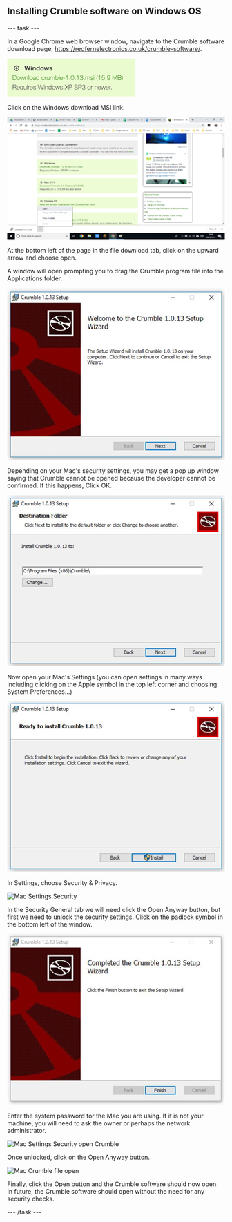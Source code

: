 ## Installing Crumble software on Windows OS

--- task ---

In a Google Chrome web browser window, navigate to the Crumble software download page, https://redfernelectronics.co.uk/crumble-software/.


![Crumble download page](images/crumble_win_download.png)

Click on the Windows download MSI link.

![Opening downloaded DMG file](images/win1.png)

At the bottom left of the page in the file download tab, click on the upward arrow and choose open.

A window will open prompting you to drag the Crumble program file into the Applications folder.



![Dragging the Crumbel program file](images/win2.png)


Depending on your Mac's security settings, you may get a pop up window saying that Crumble cannot be opened because the developer cannot be confirmed. If this happens, Click OK.

![Crumble security check](images/win3.png)

Now open your Mac's Settings (you can open settings in many ways including clicking on the Apple symbol in the top left corner and choosing System Preferences...)

![Mac Settings home](images/win4.png)

In Settings, choose Security & Privacy.

![Mac Settings Security](images/win5.png)

In the Security General tab we will need click the Open Anyway button, but first we need to unlock the security settings. Click on the padlock symbol in the bottom left of the window.

![Mac System password check](images/win6.png)

Enter the system password for the Mac you are using. If it is not your machine, you will need to ask the owner or perhaps the network administrator.

![Mac Settings Security open Crumble](images/mac_security_open.png)

Once unlocked, click on the Open Anyway button.

![Mac Crumble file open](images/mac_crumble_open.png)

Finally, click the Open button and the Crumble software should now open. In future, the Crumble software should open without the need for any security checks.

--- /task ---